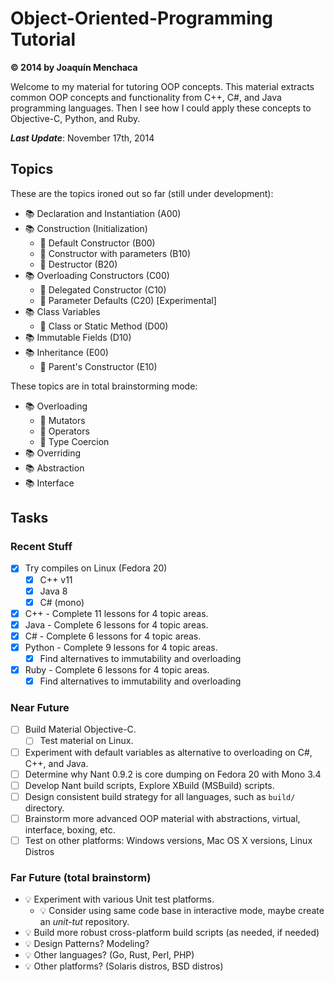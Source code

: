 # Object-Oriented-Programming Tutorial
**© 2014 by Joaquín Menchaca**

Welcome to my material for tutoring OOP concepts.  This material extracts common OOP concepts and functionality from C++, C#, and Java programming languages.  Then I see how I could apply these concepts to Objective-C, Python, and Ruby.

***Last Update***: November 17th, 2014

## Topics

These are the topics ironed out so far (still under development):

* :books: Declaration and Instantiation (A00)
* :books: Construction (Initialization)
   * :green_book: Default Constructor (B00)
   * :green_book: Constructor with parameters (B10)
   * :green_book: Destructor (B20)
* :books: Overloading Constructors (C00)
   * :green_book: Delegated Constructor (C10)
   * :green_book: Parameter Defaults (C20) [Experimental]
* :books: Class Variables
   * :green_book: Class or Static Method (D00)
* :books: Immutable Fields (D10)
* :books: Inheritance (E00)
  * :green_book: Parent's Constructor (E10)

These topics are in total brainstorming mode:

* :books: Overloading
   * :green_book: Mutators
   * :green_book: Operators
   * :green_book: Type Coercion
* :books: Overriding
* :books: Abstraction
* :books: Interface

## Tasks

### Recent Stuff

* [x] Try compiles on Linux (Fedora 20)
  * [x] C++ v11
  * [x] Java 8
  * [x] C# (mono)
* [x] C++ - Complete 11 lessons for 4 topic areas.
* [x] Java - Complete 6 lessons for 4 topic areas.
* [x] C# - Complete 6 lessons for 4 topic areas.
* [x] Python - Complete 9 lessons for 4 topic areas.
  * [x] Find alternatives to immutability and overloading
* [x] Ruby - Complete 6 lessons for 4 topic areas.
  * [x] Find alternatives to immutability and overloading

### Near Future

* [ ] Build Material Objective-C.
  * [ ] Test material on Linux.
* [ ] Experiment with default variables as alternative to overloading on C#, C++, and Java.
* [ ] Determine why Nant 0.9.2 is core dumping on Fedora 20 with Mono 3.4
* [ ] Develop Nant build scripts, Explore XBuild (MSBuild) scripts.
* [ ] Design consistent build strategy for all languages, such as `build/` directory.
* [ ] Brainstorm more advanced OOP material with abstractions, virtual, interface, boxing, etc.
* [ ] Test on other platforms: Windows versions, Mac OS X versions, Linux Distros

### Far Future (total brainstorm)

* :bulb: Experiment with various Unit test platforms.
  * :bulb: Consider using same code base in interactive mode, maybe create an *unit-tut* repository.
* :bulb: Build more robust cross-platform build scripts (as needed, if needed)
* :bulb: Design Patterns? Modeling?
* :bulb: Other languages? (Go, Rust, Perl, PHP)
* :bulb: Other platforms? (Solaris distros, BSD distros)
